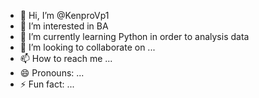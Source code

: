 - 👋 Hi, I’m @KenproVp1
- 👀 I’m interested in BA
- 🌱 I’m currently learning Python in order to analysis data
- 💞️ I’m looking to collaborate on ...
- 📫 How to reach me ...
- 😄 Pronouns: ...
- ⚡ Fun fact: ...

<!---
KenproVp1/KenproVp1 is a ✨ special ✨ repository because its `README.md` (this file) appears on your GitHub profile.
You can click the Preview link to take a look at your changes.
--->
